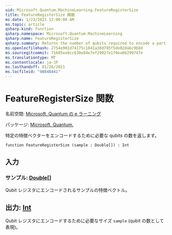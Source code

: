 ```yaml
---
uid: Microsoft.Quantum.MachineLearning.FeatureRegisterSize
title: FeatureRegisterSize 関数
ms.date: 1/23/2021 12:00:00 AM
ms.topic: article
qsharp.kind: function
qsharp.namespace: Microsoft.Quantum.MachineLearning
qsharp.name: FeatureRegisterSize
qsharp.summary: Returns the number of qubits required to encode a particular feature vector.
ms.openlocfilehash: 2754e901d74175c1841a38d795f5de02dabc9b8d
ms.sourcegitcommit: 71605ea9cc630e84e7ef29027e1f0ea06299747e
ms.translationtype: MT
ms.contentlocale: ja-JP
ms.lasthandoff: 01/26/2021
ms.locfileid: "98848441"
---
```

# <a name="featureregistersize-function"></a>FeatureRegisterSize 関数

名前空間: [Microsoft. Quantum の e ラーニング](xref:Microsoft.Quantum.MachineLearning)

パッケージ: [Microsoft. Quantum.](https://nuget.org/packages/Microsoft.Quantum.MachineLearning)


特定の特徴ベクターをエンコードするために必要な qubits の数を返します。

```qsharp
function FeatureRegisterSize (sample : Double[]) : Int
```


## <a name="input"></a>入力

### <a name="sample--double"></a>サンプル: [Double](xref:microsoft.quantum.lang-ref.double)[]

Qubit レジスタにエンコードされるサンプルの特徴ベクトル。



## <a name="output--int"></a>出力: [Int](xref:microsoft.quantum.lang-ref.int)

Qubit レジスタにエンコードするために必要なサイズ `sample` (qubit の数として表現)。